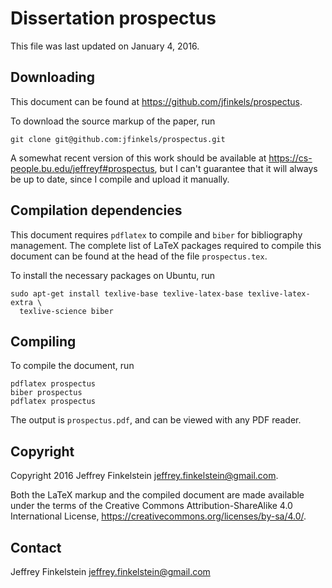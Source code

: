 Dissertation prospectus
=======================

This file was last updated on January 4, 2016.


Downloading
-----------

This document can be found at https://github.com/jfinkels/prospectus.

To download the source markup of the paper, run

    git clone git@github.com:jfinkels/prospectus.git

A somewhat recent version of this work should be available at
https://cs-people.bu.edu/jeffreyf#prospectus, but I can't guarantee that it
will always be up to date, since I compile and upload it manually.


Compilation dependencies
------------------------

This document requires `pdflatex` to compile and `biber` for bibliography
management. The complete list of LaTeX packages required to compile this
document can be found at the head of the file `prospectus.tex`.

To install the necessary packages on Ubuntu, run

    sudo apt-get install texlive-base texlive-latex-base texlive-latex-extra \
      texlive-science biber


Compiling
---------

To compile the document, run

    pdflatex prospectus
    biber prospectus
    pdflatex prospectus

The output is `prospectus.pdf`, and can be viewed with any PDF reader.


Copyright
---------

Copyright 2016 Jeffrey Finkelstein <jeffrey.finkelstein@gmail.com>.

Both the LaTeX markup and the compiled document are made available under the
terms of the Creative Commons Attribution-ShareAlike 4.0 International License,
https://creativecommons.org/licenses/by-sa/4.0/.


Contact
-------

Jeffrey Finkelstein <jeffrey.finkelstein@gmail.com>
